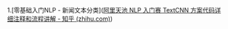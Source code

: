 1.[零基础入门NLP - 新闻文本分类]([阿里天池 NLP 入门赛 TextCNN 方案代码详细注释和流程讲解 - 知乎 (zhihu.com)](https://zhuanlan.zhihu.com/p/183862056?spm=5176.21852664.0.0.623f3dd7cTYYMe))
